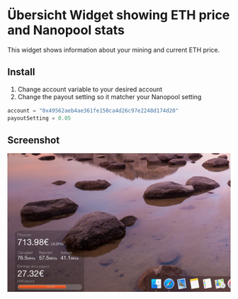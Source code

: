 # Übersicht Widget showing ETH price and Nanopool stats
This widget shows information about your mining and current ETH price.

## Install
1. Change account variable to your desired account
2. Change the payout setting so it matcher your Nanopool setting

```javascript
account = "0x49562aeb4ae361fe150ca4d26c97e2248d174d20"
payoutSetting = 0.05
```

## Screenshot
![alt text](https://github.com/onedee88/nanopool.widget/blob/master/screenshot.png?raw=true "Screenshot")
